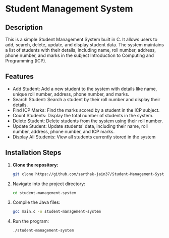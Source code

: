 # Student Management System

## Description

This is a simple Student Management System built in C. It allows users to add, search, delete, update, and display student data. The system maintains a list of students with their details, including name, roll number, address, phone number, and marks in the subject Introduction to Computing and Programming (ICP).
## Features

- Add Student: Add a new student to the system with details like name, unique roll number, address, phone number, and marks.
- Search Student: Search a student by their roll number and display their details.
- Find ICP Marks: Find the marks scored by a student in the ICP subject.
- Count Students: Display the total number of students in the system.
- Delete Student: Delete students from the system using their roll number.
- Update Student: Update students' data, including their name, roll number, address, phone number, and ICP marks.
- Display All Students: View all students currently stored in the system

## Installation Steps

1. **Clone the repository:**
   ```bash
   git clone https://github.com/sarthak-jain37/Student-Management-System.git

2. Navigate into the project directory:
   ```bash
   cd student-management-system

3. Compile the Java files:
   ```bash
   gcc main.c -o student-management-system
   
4. Run the program:
   ```bash
   ./student-management-system
  
